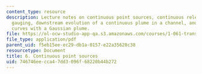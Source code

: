 ```yaml
---
content_type: resource
description: Lecture notes on continuous point sources, continuous release, dilution
  gauging, downstream evolution of a continuous plume in a channel, and break-through
  curves with a Gaussian plume.
file: https://ol-ocw-studio-app-qa.s3.amazonaws.com/courses/1-061-transport-processes-in-the-environment-fall-2008/746746eecca47dd3096f68220b44b272_lec_06.pdf
file_type: application/pdf
parent_uid: f5eb15ee-ec29-db1a-0157-e22a35620c38
resourcetype: Document
title: 6. Continuous point sources
uid: 746746ee-cca4-7dd3-096f-68220b44b272
---
```

